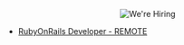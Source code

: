 <p align="center">
  <img src="https://raw.github.com/internetsistemas/hiring/master/hiring.jpg" alt="We're Hiring" />
</p>

* [RubyOnRails Developer - REMOTE](/rubyonrails-developer.pt-BR.md)
